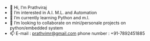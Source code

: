 - 👋 Hi, I’m Prathviraj
- 👀 I’m interested in A.I. M.L. and Automation
- 🌱 I’m currently learning Python and m.l.
- 💞️ I’m looking to collaborate on mini/personale projects on python/embedded system
- 📫 E-mail : prathvimr@gmail.com phone number : +91-7892451885

<!---
Prathviraj98/Prathviraj98 is a ✨ special ✨ repository because its `README.md` (this file) appears on your GitHub profile.
You can click the Preview link to take a look at your changes.
--->
